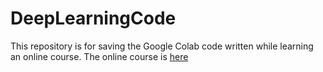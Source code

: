 # DeepLearningCode
This repository is for saving the Google Colab code written while learning an online course.
The online course is [here](https://www.youtube.com/watch?v=Z_ikDlimN6A)
